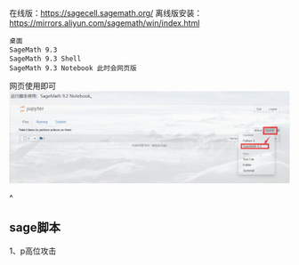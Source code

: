 在线版：<https://sagecell.sagemath.org/>
离线版安装：<https://mirrors.aliyun.com/sagemath/win/index.html>


```
桌面
SageMath 9.3
SageMath 9.3 Shell
SageMath 9.3 Notebook 此时会网页版
```
网页使用即可
![](.topwrite/assets/image_1732633628535.png)


^
## **sage脚本**

1、p高位攻击


